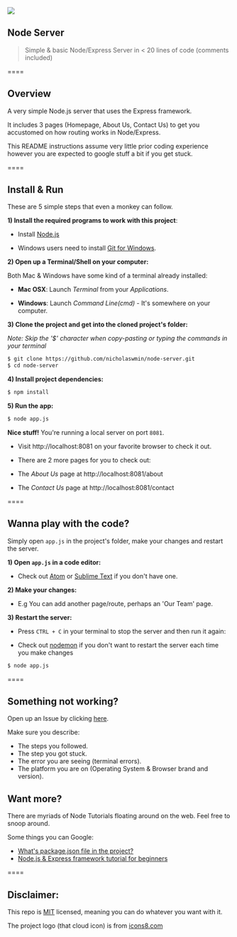 ![][1]
## Node Server

> Simple & basic Node/Express Server in < 20 lines of code (comments included)

====

## Overview

A very simple Node.js server that uses the Express framework.

It includes 3 pages (Homepage, About Us, Contact Us) to get you accustomed on how routing works in Node/Express.

This README instructions assume very little prior coding experience however you are expected to google stuff a bit if you get stuck.

====

## Install & Run

These are 5 simple steps that even a monkey can follow.

**1) Install the required programs to work with this project**:

 - Install [Node.js][2]

 - Windows users need to install [Git for Windows][3].


**2) Open up a Terminal/Shell on your computer:**

 Both Mac & Windows have some kind of a terminal already installed:

 - **Mac OSX**: Launch *Terminal* from your *Applications*.

 - **Windows**: Launch *Command Line(cmd)* - It's somewhere on your computer.


**3) Clone the project and get into the cloned project's folder:**

*Note: Skip the '$' character when copy-pasting or typing the commands in your terminal*

```bash
$ git clone https://github.com/nicholaswmin/node-server.git
$ cd node-server
```

**4) Install project dependencies:**

```bash
$ npm install

```

**5) Run the app:**

```bash
$ node app.js

```

**Nice stuff!** You're running a local server on port `8081`.

- Visit http://localhost:8081 on your favorite browser to check it out.

- There are 2 more pages for you to check out:

 - The *About Us* page at http://localhost:8081/about

 - The *Contact Us* page at http://localhost:8081/contact

====

## Wanna play with the code?

Simply open `app.js` in the project's folder, make your changes and restart the server.

**1) Open `app.js` in a code editor:**

- Check out [Atom][5] or [Sublime Text][4] if you don't have one.

**2) Make your changes:**

- E.g You can add another page/route, perhaps an 'Our Team' page.

**3) Restart the server:**

 - Press `CTRL + C` in your terminal to stop the server and then run it again:

 - Check out [nodemon][10] if you don't want to restart the server each time you make changes


```bash
$ node app.js

```

====

## Something not working?

Open up an Issue by clicking [here][9].

Make sure you describe:

- The steps you followed.
- The step you got stuck.
- The error you are seeing (terminal errors).
- The platform you are on (Operating System & Browser brand and version).


## Want more?

There are myriads of Node Tutorials floating around on the web.
Feel free to snoop around.

Some things you can Google:

- [What's package.json file in the project?][6]
- [Node.js & Express framework tutorial for beginners][7]

====

## Disclaimer:

This repo is [MIT][8] licensed, meaning you can do whatever you want with it.

The project logo (that cloud icon) is from [icons8.com][8]


[1]:https://maxcdn.icons8.com/Color/PNG/96/Weather/cloud_lighting-96.png
[2]:https://nodejs.org/en/download/
[3]:https://git-scm.com/download/win
[4]:https://www.sublimetext.com/
[5]:https://atom.io/
[6]:https://github.com/vigetlabs/gulp-starter/wiki/What-is-package.json%3F
[7]:https://codeforgeek.com/2014/06/express-nodejs-tutorial/
[8]:https://icons8.com/
[9]:https://github.com/nicholaswmin/node-server/issues/new
[10]:https://github.com/remy/nodemon
